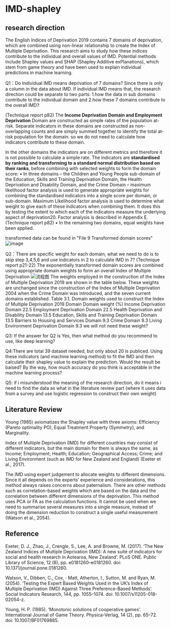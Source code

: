 # IMD-shapley
## research direction
The English Indices of Deprivation 2019 contains 7 domains of deprivation, which are combined using non-linear relationship to create the Index of Multiple Deprivation. 
This research aims to study how these indices contribute to the individual and overall values of IMD. Potential methods include Shapley values and SHAP (Shapley Additive exPlanations), which stem from game theory and have been used to explain individual predictions in machine learning. 


Q1：Do Individual IMD means deprivation of 7 domains? Since there is only a column in the data about IMD. If individual IMD means that, the research direction could be separate to two parts: 1.how the data in sub domains contribute to the individual domain and 2.how these 7 domains contribute to the overall IMD?

(Technique report p82)
The **Income Deprivation Domain and Employment Deprivation** Domain are constructed as simple rates of the population at-risk. Separate indicators in these domains are constructed as non-overlapping counts and are simply summed together to identify the total at-risk population for the domain. 
so we do not need to calculate how indicators contribute to these domain.


In the other domains the indicators are on different metrics and therefore it is not possible to calculate a simple rate. The indicators are **standardised by ranking and transforming to a standard normal distribution based on their ranks**, before combining with selected weights to form the domain score: 
• In three domains – the Children and Young People sub-domain of the Education, Skills and Training Deprivation Domain, the Health Deprivation and Disability Domain, and the Crime Domain – maximum likelihood factor analysis is used to generate appropriate weights for combining the standardised indicators into a single score per domain, or sub-domain. Maximum Likelihood factor analysis is used to determine what weight to give each of these indicators when combining them. It does this by testing the extent to which each of the indicators measure the underlying aspect of deprivation20. Factor analysis is described in Appendix E.  (Technique report p82)
• In the remaining two domains, equal weights have been applied. 

transformed data can be found in "File 9  Transformed domain scores"
![image](https://user-images.githubusercontent.com/71642902/119590957-516c4d00-be08-11eb-81d1-75c8bc13ca73.png)

Q2：There are specific weight for each domain, what we need to do is to skip step 3,4,5,6 and use indicators in 2 to calculate IMD in 7?
(Technique report p21-22)
The exponentially transformed domain scores are combined using appropriate domain weights to form an overall Index of Multiple Deprivation
![流程图](https://user-images.githubusercontent.com/71642902/119592065-60ec9580-be0a-11eb-8bb1-b0fd70f4ae99.png)
The weights employed in the construction of the Index of Multiple Deprivation 2019 are shown in the table below. These weights are unchanged since the construction of the Index of Multiple Deprivation 2004 when the Crime Domain was introduced, and the seven current domains established. 
Table 3.1. Domain weights used to construct the Index of Multiple Deprivation 2019 
Domain 	Domain weight (%) 
Income Deprivation Domain 	22.5 
Employment Deprivation Domain 	22.5 
Health Deprivation and Disability Domain 	13.5 
Education, Skills and Training Deprivation Domain 	13.5 
Barriers to Housing and Services Domain 	9.3 
Crime Domain 	9.3 
Living Environment Deprivation Domain 	9.3 
we will not need these weight?

Q3: If the answer for Q2 is Yes, then what method do you recommend to use, like deep learning?

Q4:There are total 39 dataset needed, but only about 20 is publiced. Using these indicators (and machine learning method) to fit the IMD and then calculate their shapley value to explain the prediction. Would the result be baised?  By the way, how much accuracy do you think is acceptable in the machine learning process?

Q5: if i misunderstood the meaning of the research direction, do it means i need to find the data as what in the literature review part (where it uses data from a survey and use logistic regression to construct their own weight)
## Literature Review
Young (1985) axiomatizes the Shapley value with three axioms: Efficiency (Pareto optimality PO), Equal Treatment Property (Symmetry), and Marginality.  
 
Index of Multiple Deprivation (IMD) for different countries may consist of different indicators, but the main domain for them is always the same, as Income; Employment; Health; Education; Geographical Access; Crime; and Living Environment (such as IMD for New Zealand and England) (Exeter et al., 2017). 

The IMD using expert judgement to allocate weights to different dimensions. Since it all depends on the experts’ experience and considerations, this method always raises concerns about paternalism. There are other methods such as correlation-based weights which are based on the data and the correlation between different dimensions of the deprivation. This method uses PCA or FA as the calculation functions. It cannot be used when we need to summarise several measures into a single measure, instead of doing the dimension reduction to construct a single useful measurement (Watson et al., 2054).

## Reference
Exeter, D. J., Zhao, J., Crengle, S., Lee, A. and Browne, M. (2017). ‘The New Zealand Indices of Multiple Deprivation (IMD): A new suite of indicators for social and health research in Aotearoa, New Zealand’. PLoS ONE. Public Library of Science, 12 (8), pp. e0181260–e0181260. doi: 10.1371/journal.pone.0181260.


Watson, V., Dibben, C., Cox, · Matt, Atherton, I., Sutton, M. and Ryan, M. (2054). ‘Testing the Expert Based Weights Used in the UK’s Index of Multiple Deprivation (IMD) Against Three Preference-Based Methods’. Social Indicators Research, 144, pp. 1055–1074. doi: 10.1007/s11205-018-02054-z.


Young, H. P. (1985). ‘Monotonic solutions of cooperative games’. International Journal of Game Theory. Physica-Verlag, 14 (2), pp. 65–72. doi: 10.1007/BF01769885.


